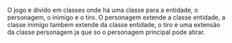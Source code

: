 O jogo e divido em classes onde há uma classe para a entidade, o personagem, o inimigo e o tiro.
O personagem extende a classe entidade, a classe inimigo tambem extende da classe entidade, o tiro e uma extensão da classe personagem ja que so o personagem principal pode atirar.